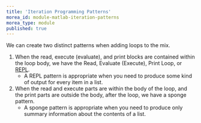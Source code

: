 ```yaml
---
title: 'Iteration Programming Patterns'
morea_id: module-matlab-iteration-patterns
morea_type: module
published: true
---
```

<div class="html5-video" id="screencap-matlab-looping-programming-patterns"
data-file="/ef105-2019-08/modules/video/matlab-iteration/LoopProgrammingPatterns"></div>

We can create two distinct patterns when adding loops to the mix.
1. When the read, execute (evaluate), and print blocks are contained within the loop body, we have the Read, Evaluate (Execute), Print Loop, or [REPL]().
   - A REPL pattern is appropriate when you need to produce some kind of output for every item in a list.
2. When the read and execute parts are within the body of the loop, and the print parts are outside the body, after the loop, we have a sponge pattern.
   - A sponge pattern is appropriate when you need to produce only summary information about the contents of a list.
